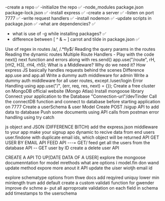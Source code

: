 -create a repo ✅
-initialize the repo ✅
-node_modules package.json package-lock.json ✅
-install express ✅
-create a server ✅
-listen on port 7777 ✅
-write request handlers ✅
-install nodemon ✅
-update scripts in package.json ✅
-what are dependencies? ✅
- what is use of -g while installing packages? ✅
- difference between   [  ^ & ~ ]     carrot and tilde in package.json ✅









Use of regex in routes /a/, /.*fly$/
Reading the query params in the routes
Reading the dynamic routes
Multiple Route Handlers - Play with the code
next()
next function and errors along with res.send()
app.use("/route", rH, [rH2, H3], rH4, rh5);
What is a Middleware? Why do we need it?
How express JS basically handles requests behind the scenes
Difference app.use and app.all
Write a dummy auth middleware for admin
Write a dummy auth middleware for all user routes, except /user/login
Error Handling using app.use("/", (err, req, res, next) = {});
Create a free cluster on MongoDB official website (Mongo Atlas)
Install mongoose library
Connect your application to the Database "Connection-url"/devTinder
Call the connectDB function and connect to database before starting application on 7777
Create a userSchema & user Model
Create POST /sigup API to add data to database
Push some documents using API calls from postman
error handling using try catch

js object and JSON (DIFFERENCE BITCH)
add the express.json middleware to your app 
make your signup apo dynamic to recive data from end users
user.findone  with duplicate email ids, which object will be returned 
API GET USER BY EMAIL 
API FEED API ---= GET/ feed  get all the users from the database 
API -- GET user by ID
create a delete user API

CREATE A API TO UP[DATE DATA OF A USER]
explore the mongoose documenntation for model mrethods 
what are options i model.fin don wand update method expore more anout it 
API update the uiser wiotjh email id 


explore schematype options from thwe docs 
add reqyired uniquy lower min minlength trum 
add default 
create a custom validati function for gwender 
improve dv schme a- put all aprroproate validation on each field in schema 
add timestamps to the userschema 
